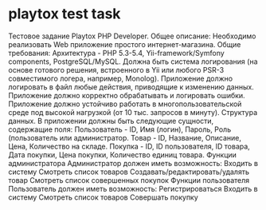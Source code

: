playtox test task
=======

Тестовое задание Playtox PHP Developer.
Общее описание:
Необходимо реализовать Web приложение простого интернет-магазина. 
Общие требования:
Архитектура - PHP 5.3-5.4, Yii-framework/Symfony components, PostgreSQL/MySQL.
Должна быть система логирования (на основе готового решения, встроенного в Yii или любого PSR-3 совместимого логера, например, Monolog). Приложение должно логировать в файл любые действия, приводящие к изменению данных. Приложение должно корректно обрабатывать и логировать ошибки.
Приложение должно устойчиво работать в многопользовательской среде под высокой нагрузкой (от 10 тыс. запросов в минуту). Структура данных. 
В приложении должны быть следующие сущности, содержащие поля: 
Пользователь - ID, Имя (логин), Пароль, Роль (пользователь или администратор. 
Товар - ID, Название, Описание, Цена, Количество на складе.
Покупка - ID, ID пользователя, ID товара, Дата покупки, Цена покупки, Количество единиц товара.
Функции администратора Администратор должен иметь возможность: 
Входить в систему
Смотреть список товаров
Создавать/редактировать/удалять товар
Смотреть список совершенных покупок
Функции пользователя Пользователь должен иметь возможность:
Регистрироваться
Входить в систему
Смотреть список товаров
Совершать покупку
